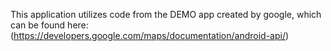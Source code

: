 This application utilizes code from the DEMO app created by google, which can be found here: 
(https://developers.google.com/maps/documentation/android-api/)

